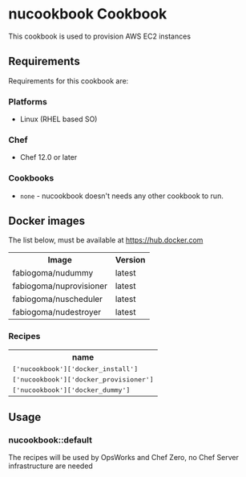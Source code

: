 # nucookbook Cookbook

This cookbook is used to provision AWS EC2 instances

## Requirements

Requirements for this cookbook are:

### Platforms

- Linux (RHEL based SO)

### Chef

- Chef 12.0 or later

### Cookbooks

- `none` - nucookbook doesn't needs any other cookbook to run.

## Docker images

The list below, must be available at https://hub.docker.com

<table>
  <tr>
    <th>Image</th>
    <th>Version</th>
  </tr>
  <tr>
    <td>fabiogoma/nudummy</td>
    <td>latest</td>
  </tr>
  <tr>
    <td>fabiogoma/nuprovisioner</td>
    <td>latest</td>
  </tr>
  <tr>
    <td>fabiogoma/nuscheduler</td>
    <td>latest</td>
  </tr>
  <tr>
    <td>fabiogoma/nudestroyer</td>
    <td>latest</td>
  </tr>
</table>

### Recipes

<table>
  <tr>
    <th>name</th>
  </tr>
  <tr>
    <td><tt>['nucookbook']['docker_install']</tt></td>
  </tr>
    <tr>
    <td><tt>['nucookbook']['docker_provisioner']</tt></td>
  </tr>
    <tr>
    <td><tt>['nucookbook']['docker_dummy']</tt></td>
  </tr>
</table>

## Usage

### nucookbook::default

The recipes will be used by OpsWorks and Chef Zero, no Chef Server infrastructure are needed
